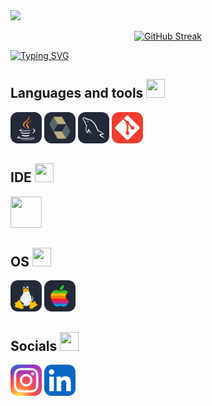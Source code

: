 
<img src=Donut.gif>

<p align="center">
<a href="https://git.io/streak-stats"><img src="https://streak-stats.demolab.com?user=qreqit&theme=shadow-orange&exclude_days=Mon%2CTue%2CWed%2CThu%2CFri%2CSat" alt="GitHub Streak" /></a>
</p>

[![Typing SVG](https://readme-typing-svg.herokuapp.com/?font=Fira+Code&duration=2500&pause=400&color=%23FF6600&multiline=true&random=false&width=835&height=100&lines=Welcome+to+my+account!<3+I'm+a+beginner+Java+developer.;I+enjoy+working+with+databases+and+learning+new+things.;I+study+at+Mate+Academy+and+Prykarpattia+National+University.
)](https://git.io/typing-svg)





## Languages and tools <img src="https://user-images.githubusercontent.com/74038190/212257468-1e9a91f1-b626-4baa-b15d-5c385dfa7ed2.gif" width="30" height="30">
<div>
    <img src="Java-Dark.svg" width="50" height="50">
    <img src="Hibernate-Dark.svg" width="50" height="50">
    <img src="MySQL-Dark.svg" width="50" height="50">
    <img src="Git.svg" width="50" height="50">

</div>

## IDE <img src="https://user-images.githubusercontent.com/74038190/212257468-1e9a91f1-b626-4baa-b15d-5c385dfa7ed2.gif" width="30" height="30">
<div>
    <img src="https://user-images.githubusercontent.com/25181517/192108890-200809d1-439c-4e23-90d3-b090cf9a4eea.png" width="50" height="50">
</div>

## OS <img src="https://user-images.githubusercontent.com/74038190/212257468-1e9a91f1-b626-4baa-b15d-5c385dfa7ed2.gif" width="30" height="30">
<div>
    <img src="Linux-Dark.svg" width="50" height="50">
    <img src="Apple-Dark.svg" width="50" height="50">
    

## Socials <img src="https://user-images.githubusercontent.com/74038190/212257468-1e9a91f1-b626-4baa-b15d-5c385dfa7ed2.gif" width="30" height="30">
<div>
    <a href="https://www.instagram.com/greqit/"><img src="Instagram.svg" alt="Instagram" width="50" height="50"></a>
    <a href="https://www.linkedin.com/in/%D1%96%D0%B2%D0%B0%D0%BD-%D0%BF%D1%80%D0%B8%D1%81%D1%82%D0%B0%D1%8F-7099a22b1/"><img src="LinkedIn.svg" alt="LinkedIn" width="50" height="50"></a>
</div>

